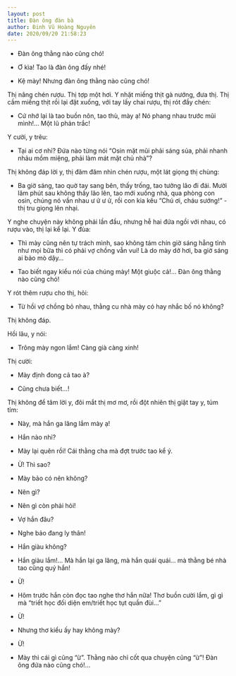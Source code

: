 ```yaml
---
layout: post
title: Đàn ông đàn bà
author: Đinh Vũ Hoàng Nguyên
date: 2020/09/20 21:58:23
---
```


- Đàn ông thằng nào cũng chó!

- Ơ kìa! Tao là đàn ông đấy nhé!

- Kệ mày! Nhưng đàn ông thằng nào cũng chó!

Thị nâng chén rượu. Thị tợp một hơi. Y nhặt miếng thịt gà nướng, đưa thị. Thị cầm miếng thịt rồi lại đặt xuống, với tay lấy chai rượu, thị rót đầy chén:

- Cứ nhớ lại là tao buồn nôn, tao thù, mày ạ! Nó phang nhau trước mũi mình!… Một lũ phản trắc!

Y cười, y trêu:

- Tại ai cơ nhỉ? Đứa nào từng nói “Osin mặt mũi phải sáng sủa, phải nhanh nhảu mồm miệng, phải làm mát mặt chủ nhà”?

Thị không đáp lời y, thị đăm đăm nhìn chén rượu, một lát giọng thị chùng:

- Ba giờ sáng, tao quờ tay sang bên, thấy trống, tao tưởng lão đi đái. Mười lăm phút sau không thấy lão lên, tao mới xuống nhà, qua phòng con osin, chúng nó vần nhau ư ử ư ử, rồi con kia kêu “Chú ơi, cháu sướng!” - thị tru giọng lên nhại.

Y nghe chuyện này không phải lần đầu, nhưng hễ hai đứa ngồi với nhau, có rượu vào, thị lại kể lại. Y đùa:

- Thì mày cũng nên tự trách mình, sao không tám chín giờ sáng hẵng tỉnh như mọi bữa thì có phải vợ chồng vẫn vui! Là do mày dở hơi, ba giờ sáng ai bảo mò dậy…

- Tao biết ngay kiểu nói của chúng mày! Một giuộc cả!… Đàn ông thằng nào cũng chó!

Y rót thêm rượu cho thị, hỏi:

- Từ hồi vợ chồng bỏ nhau, thằng cu nhà mày có hay nhắc bố nó không?

Thị không đáp.

Hồi lâu, y nói:

- Trông mày ngon lắm! Càng già càng xinh!

Thị cười:

- Mày định đong cả tao à?

- Cũng chưa biết…!

Thị không để tâm lời y, đôi mắt thị mơ mơ, rồi đột nhiên thị giật tay y, tủm tỉm:

- Này, mà hắn ga lăng lắm mày ạ!

- Hắn nào nhỉ?

- Mày lại quên rồi! Cái thằng cha mà đợt trước tao kể ý.

- Ừ! Thì sao?

- Mày bảo có nên không?

- Nên gì?

- Nên gì còn phải hỏi!

- Vợ hắn đâu?

- Nghe bảo đang ly thân!

- Hắn giàu không?

- Hắn giàu lắm!… Mà hắn lại ga lăng, mà hắn quái quái… mà thằng bé nhà tao cũng quý hắn!

- Ừ!

- Hôm trước hắn còn đọc tao nghe thơ hắn nữa! Thơ buồn cười lắm, gì gì mà “triết học đối diện em/triết học tụt quần đùi…”

- Ừ!

- Nhưng thơ kiểu ấy hay không mày?

- Ừ!

- Mày thì cái gì cũng “ừ”. Thằng nào chỉ cốt qua chuyện cũng “ừ”! Đàn ông đứa nào cũng chó!…
